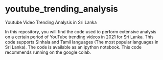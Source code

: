 # youtube_trending_analysis
Youtube Video Trending Analysis in Sri Lanka

In this repository, you will find the code used to perform extensive analysis on a certain period of YouTube trending videos in  2021  for Sri Lanka.
This code supports Sinhala and Tamil languages (The most popular languages in Sri Lanka).
The code is available as an ipython notebook.
This code recommends running on the google colab.
